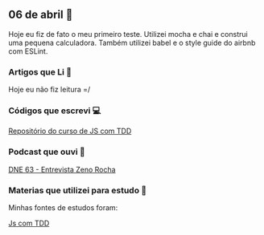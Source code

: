 ## 06 de abril :pushpin:

Hoje eu fiz de fato o meu primeiro teste. Utilizei mocha e chai e construi uma pequena calculadora. Também utilizei babel e o style guide do airbnb com ESLint.

### Artigos que Li :newspaper:

Hoje eu não fiz leitura =/

### Códigos que escrevi :computer:

[Repositório do curso de JS com TDD](https://github.com/crisgon/js-tdd-course)

### Podcast que ouvi :musical_note:

[DNE 63 - Entrevista Zeno Rocha](https://devnaestrada.com.br/2016/07/22/entrevista-zeno-rocha.html)

### Materias que utilizei para estudo :scroll:

Minhas fontes de estudos foram: 

[Js com TDD](https://www.udemy.com/js-com-tdd-na-pratica/)










